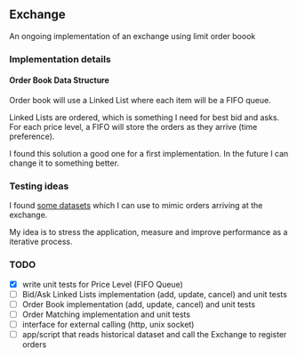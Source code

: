 ## Exchange

An ongoing implementation of an exchange using limit order boook

### Implementation details

#### Order Book Data Structure 

Order book will use a Linked List where each item will be a FIFO queue. 

Linked Lists are ordered, which is something I need for best bid and asks.
For each price level, a FIFO will store the orders as they arrive (time preference).

I found this solution a good one for a first implementation. 
In the future I can change it to something better.

### Testing ideas

I found [some datasets](https://lobsterdata.com/info/DataSamples.php) which I can
use to mimic orders arriving at the exchange.

My idea is to stress the application, measure and improve performance as a iterative process.

### TODO

- [x] write unit tests for Price Level (FIFO Queue)
- [ ] Bid/Ask Linked Lists implementation (add, update, cancel) and unit tests
- [ ] Order Book implementation (add, update, cancel) and unit tests
- [ ] Order Matching implementation and unit tests
- [ ] interface for external calling (http, unix socket)
- [ ] app/script that reads historical dataset and call the Exchange to register orders

